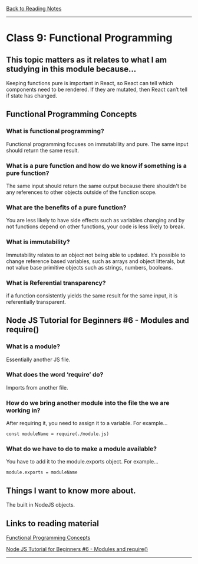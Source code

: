 [Back to Reading Notes](./README.md)

---

# Class 9: Functional Programming

## This topic matters as it relates to what I am studying in this module because...

Keeping functions pure is important in React, so React can tell which components need to be rendered.  If they are mutated, then React can’t tell if state has changed.

## Functional Programming Concepts

### What is functional programming?

Functional programming focuses on immutability and pure.  The same input should return the same result.

### What is a pure function and how do we know if something is a pure function?

The same input should return the same output because there shouldn't be any references to other objects outside of the function scope.

### What are the benefits of a pure function?

You are less likely to have side effects such as variables changing and by not functions depend on other functions, your code is less likely to break.

### What is immutability?

Immutability relates to an object not being able to updated.  It’s possible to change reference based variables, such as arrays and object litterals, but not value base primitive objects such as strings, numbers, booleans.

### What is Referential transparency?

if a function consistently yields the same result for the same input, it is referentially transparent.

## Node JS Tutorial for Beginners #6 - Modules and require()

### What is a module?

Essentially another JS file.

### What does the word ‘require’ do?

Imports from another file.

### How do we bring another module into the file the we are working in?

After requiring it, you need to assign it to a variable.  For example…

    const moduleName = require(./module.js)

### What do we have to do to make a module available?

You have to add it to the module.exports object. 
For example…

    module.exports = moduleName

## Things I want to know more about.

The built in NodeJS objects.

## Links to reading material

[Functional Programming Concepts](https://medium.com/the-renaissance-developer/concepts-of-functional-programming-in-javascript-6bc84220d2aa)

[Node JS Tutorial for Beginners #6 - Modules and require()](https://www.youtube.com/watch?v=xHLd36QoS4k)

---
